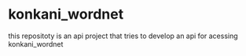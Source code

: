 # konkani_wordnet
this repositoty is an api project that tries to develop an api for acessing konkani_wordnet
